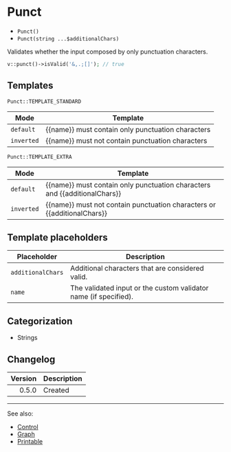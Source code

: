 # Punct

- `Punct()`
- `Punct(string ...$additionalChars)`

Validates whether the input composed by only punctuation characters.

```php
v::punct()->isValid('&,.;[]'); // true
```

## Templates

`Punct::TEMPLATE_STANDARD`

| Mode       | Template                                          |
|------------|---------------------------------------------------|
| `default`  | {{name}} must contain only punctuation characters |
| `inverted` | {{name}} must not contain punctuation characters  |

`Punct::TEMPLATE_EXTRA`

| Mode       | Template                                                                  |
|------------|---------------------------------------------------------------------------|
| `default`  | {{name}} must contain only punctuation characters and {{additionalChars}} |
| `inverted` | {{name}} must not contain punctuation characters or {{additionalChars}}   |

## Template placeholders

| Placeholder       | Description                                                      |
|-------------------|------------------------------------------------------------------|
| `additionalChars` | Additional characters that are considered valid.                 |
| `name`            | The validated input or the custom validator name (if specified). |

## Categorization

- Strings

## Changelog

| Version | Description |
|--------:|-------------|
|   0.5.0 | Created     |

***
See also:

- [Control](Control.md)
- [Graph](Graph.md)
- [Printable](Printable.md)
